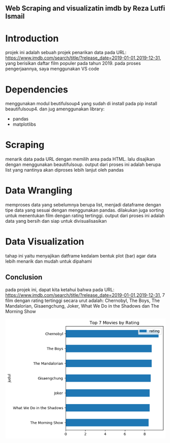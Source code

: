 ## Web Scraping and visualizatin imdb by Reza Lutfi Ismail 

# Introduction
projek ini adalah sebuah projek penarikan data pada URL: https://www.imdb.com/search/title/?release_date=2019-01-01,2019-12-31, 
yang berisikan daftar film populer pada tahun 2019. pada proses pengerjaannya, saya menggunakan VS code

# Dependencies
menggunakan modul beutifulsoup4 yang sudah di install pada pip install beautifulsoup4. dan jug amenggunakan library: 

- pandas
- matplotlibs

# Scraping
menarik data pada URL dengan memilih area pada HTML. lalu disajikan dengan menggunakan beautifulsoup. output dari proses ini adalah 
berupa list yang nantinya akan diproses lebih lanjut oleh pandas

# Data Wrangling
memproses data yang sebelumnya berupa list, menjadi dataframe dengan tipe data yang sesuai dengan menggunakan pandas. dilakukan juga 
sorting untuk menentukan film dengan rating tertinggi. output dari proses ini adalah data yang bersih dan siap untuk divisualisasikan

# Data Visualization
tahap ini yaitu menyajikan datframe kedalam bentuk plot (bar) agar data lebih menarik dan mudah untuk dipahami

## Conclusion
pada projek ini, dapat kita ketahui bahwa pada URL: https://www.imdb.com/search/title/?release_date=2019-01-01,2019-12-31, 7 film 
dengan rating tertinggi secara urut adalah: Chernobyl, The Boys, The Mandalorian, Gisaengchung, Joker, What We Do in the Shadows dan 
The Morning Show

<img src='plot1.png'>

